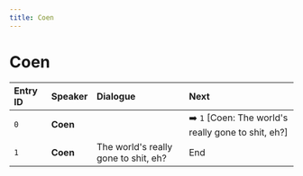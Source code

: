 ```yaml
---
title: Coen
---
```


# Coen


| Entry ID | Speaker | Dialogue | Next |
| :------- | :------ | :------- | :------------ |
| `0` | **Coen** |  | ➡️ `1` \[Coen: The world's really gone to shit, eh?\] |
| `1` | **Coen** | The world's really gone to shit, eh? | End |
